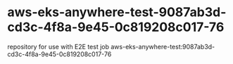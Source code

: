 # aws-eks-anywhere-test-9087ab3d-cd3c-4f8a-9e45-0c819208c017-76
repository for use with E2E test job aws-eks-anywhere-test:9087ab3d-cd3c-4f8a-9e45-0c819208c017-76
